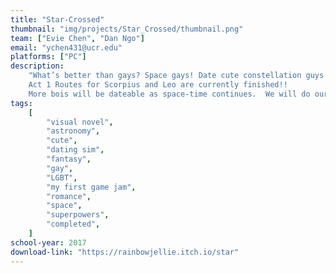 ```yaml
---
title: "Star-Crossed"
thumbnail: "img/projects/Star_Crossed/thumbnail.png"
team: ["Evie Chen", "Dan Ngo"]
email: "ychen431@ucr.edu"
platforms: ["PC"]
description:
    "What’s better than gays? Space gays! Date cute constellation guys from outer space while trying to help them save the Earth from destruction!
    Act 1 Routes for Scorpius and Leo are currently finished!!
    More bois will be dateable as space-time continues.  We will do our best so please support us! >w<"
tags:
    [
        "visual novel",
        "astronomy",
        "cute",
        "dating sim",
        "fantasy",
        "gay",
        "LGBT",
        "my first game jam",
        "romance",
        "space",
        "superpowers",
        "completed",
    ]
school-year: 2017
download-link: "https://rainbowjellie.itch.io/star"
---
```

